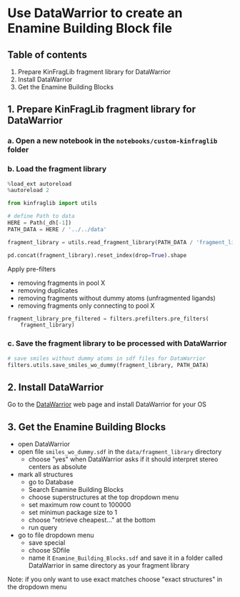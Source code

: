 # Use DataWarrior to create an Enamine Building Block file

## Table of contents
1. Prepare KinFragLib fragment library for DataWarrior
2. Install DataWarrior
3. Get the Enamine Building Blocks


## 1. Prepare KinFragLib fragment library for DataWarrior

### a. Open a new notebook in the `notebooks/custom-kinfraglib` folder

### b. Load the fragment library

```python
%load_ext autoreload
%autoreload 2
```

```python
from kinfraglib import utils
```

```python
# define Path to data
HERE = Path(_dh[-1])
PATH_DATA = HERE / '../../data'
```

```python
fragment_library = utils.read_fragment_library(PATH_DATA / 'fragment_library')
```

```python
pd.concat(fragment_library).reset_index(drop=True).shape
```

Apply pre-filters
- removing fragments in pool X
- removing duplicates
- removing fragments without dummy atoms (unfragmented ligands)
- removing fragments only connecting to pool X
```python
fragment_library_pre_filtered = filters.prefilters.pre_filters(
    fragment_library)
```

### c. Save the fragment library to be processed with DataWarrior
```python
# save smiles without dummy atoms in sdf files for DataWarrior
filters.utils.save_smiles_wo_dummy(fragment_library, PATH_DATA)
```


## 2. Install DataWarrior
Go to the [DataWarrior](https://openmolecules.org/datawarrior/download.html) web page and install 
DataWarrior for your OS

## 3. Get the Enamine Building Blocks
- open DataWarrior
- open file `smiles_wo_dummy.sdf` in the `data/fragment_library` directory 
  * choose "yes" when DataWarrior asks if it should interpret stereo centers as absolute
- mark all structures 
  * go to Database 
  * Search Enamine Building Blocks
  * choose superstructures at the top dropdown menu
  * set maximum row count to 100000 
  * set minimun package size to 1 
  * choose "retrieve cheapest..." at the bottom 
  * run query
- go to file dropdown menu 
  * save special 
  * choose SDfile 
  * name it `Enamine_Building_Blocks.sdf` and save it in a folder called DataWarrior in same 
    directory as your fragment library

Note: if you only want to use exact matches choose "exact structures" in the dropdown menu
